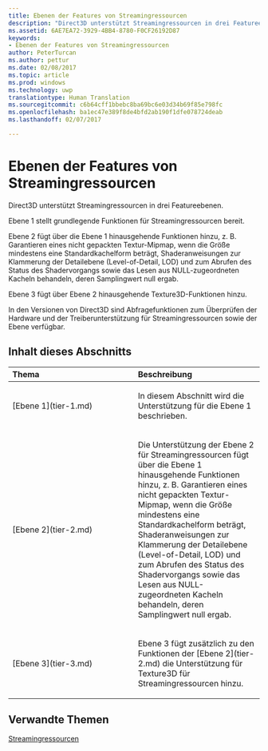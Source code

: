 ```yaml
---
title: Ebenen der Features von Streamingressourcen
description: "Direct3D unterstützt Streamingressourcen in drei Featureebenen."
ms.assetid: 6AE7EA72-3929-4BB4-8780-F0CF26192D87
keywords:
- Ebenen der Features von Streamingressourcen
author: PeterTurcan
ms.author: pettur
ms.date: 02/08/2017
ms.topic: article
ms.prod: windows
ms.technology: uwp
translationtype: Human Translation
ms.sourcegitcommit: c6b64cff1bbebc8ba69bc6e03d34b69f85e798fc
ms.openlocfilehash: ba1ec47e389f8de4bfd2ab190f1dfe078724deab
ms.lasthandoff: 02/07/2017

---
```


# <a name="streaming-resources-features-tiers"></a>Ebenen der Features von Streamingressourcen


Direct3D unterstützt Streamingressourcen in drei Featureebenen.

Ebene 1 stellt grundlegende Funktionen für Streamingressourcen bereit.

Ebene 2 fügt über die Ebene 1 hinausgehende Funktionen hinzu, z. B. Garantieren eines nicht gepackten Textur-Mipmap, wenn die Größe mindestens eine Standardkachelform beträgt, Shaderanweisungen zur Klammerung der Detailebene (Level-of-Detail, LOD) und zum Abrufen des Status des Shadervorgangs sowie das Lesen aus NULL-zugeordneten Kacheln behandeln, deren Samplingwert null ergab.

Ebene 3 fügt über Ebene 2 hinausgehende Texture3D-Funktionen hinzu.

In den Versionen von Direct3D sind Abfragefunktionen zum Überprüfen der Hardware und der Treiberunterstützung für Streamingressourcen sowie der Ebene verfügbar.

## <a name="span-idin-this-sectionspanin-this-section"></a><span id="in-this-section"></span>Inhalt dieses Abschnitts


<table>
<colgroup>
<col width="50%" />
<col width="50%" />
</colgroup>
<thead>
<tr class="header">
<th align="left">Thema</th>
<th align="left">Beschreibung</th>
</tr>
</thead>
<tbody>
<tr class="odd">
<td align="left"><p>[Ebene 1](tier-1.md)</p></td>
<td align="left"><p>In diesem Abschnitt wird die Unterstützung für die Ebene 1 beschrieben.</p></td>
</tr>
<tr class="even">
<td align="left"><p>[Ebene 2](tier-2.md)</p></td>
<td align="left"><p>Die Unterstützung der Ebene 2 für Streamingressourcen fügt über die Ebene 1 hinausgehende Funktionen hinzu, z. B. Garantieren eines nicht gepackten Textur-Mipmap, wenn die Größe mindestens eine Standardkachelform beträgt, Shaderanweisungen zur Klammerung der Detailebene (Level-of-Detail, LOD) und zum Abrufen des Status des Shadervorgangs sowie das Lesen aus NULL-zugeordneten Kacheln behandeln, deren Samplingwert null ergab.</p></td>
</tr>
<tr class="odd">
<td align="left"><p>[Ebene 3](tier-3.md)</p></td>
<td align="left"><p>Ebene 3 fügt zusätzlich zu den Funktionen der [Ebene 2](tier-2.md) die Unterstützung für Texture3D für Streamingressourcen hinzu.</p></td>
</tr>
</tbody>
</table>

 

## <a name="span-idrelated-topicsspanrelated-topics"></a><span id="related-topics"></span>Verwandte Themen


[Streamingressourcen](streaming-resources.md)

 

 





